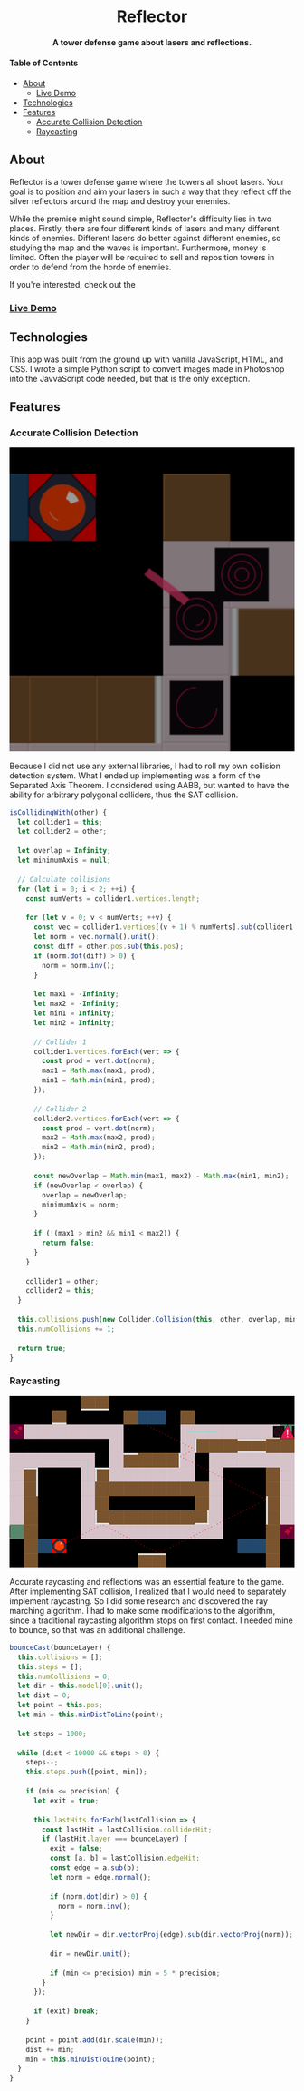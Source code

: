 <h1 align="center">Reflector</h1>

<h4 align="center">A tower defense game about lasers and reflections.</h4>

#### Table of Contents
- [About](#about)
  - [Live Demo](#live-demo)
- [Technologies](#technologies)
- [Features](#features)
  - [Accurate Collision Detection](#accurate-collision-detection)
  - [Raycasting](#raycasting)

## About

Reflector is a tower defense game where the towers all shoot lasers. Your goal
is to position and aim your lasers in such a way that they reflect off the
silver reflectors around the map and destroy your enemies.

While the premise might sound simple, Reflector's difficulty lies in two places.
Firstly, there are four different kinds of lasers and many different kinds of
enemies. Different lasers do better against different enemies, so studying the
map and the waves is important. Furthermore, money is limited. Often the player
will be required to sell and reposition towers in order to defend from the horde
of enemies.

If you're interested, check out the

### [Live Demo](https://m3l6h.github.io/Reflector/)

## Technologies

This app was built from the ground up with vanilla JavaScript, HTML, and CSS. I
wrote a simple Python script to convert images made in Photoshop into the
JavvaScript code needed, but that is the only exception.

## Features

### Accurate Collision Detection

![Image of collision detection](/images/collisions.png)

Because I did not use any external libraries, I had to roll my own collision
detection system. What I ended up implementing was a form of the Separated Axis
Theorem. I considered using AABB, but wanted to have the ability for arbitrary
polygonal colliders, thus the SAT collision.

```js
isCollidingWith(other) {
  let collider1 = this;
  let collider2 = other;

  let overlap = Infinity;
  let minimumAxis = null;

  // Calculate collisions
  for (let i = 0; i < 2; ++i) {
    const numVerts = collider1.vertices.length;

    for (let v = 0; v < numVerts; ++v) {
      const vec = collider1.vertices[(v + 1) % numVerts].sub(collider1.vertices[v]);
      let norm = vec.normal().unit();
      const diff = other.pos.sub(this.pos);
      if (norm.dot(diff) > 0) {
        norm = norm.inv();
      }

      let max1 = -Infinity;
      let max2 = -Infinity;
      let min1 = Infinity;
      let min2 = Infinity;

      // Collider 1
      collider1.vertices.forEach(vert => {
        const prod = vert.dot(norm);
        max1 = Math.max(max1, prod);
        min1 = Math.min(min1, prod);
      });

      // Collider 2
      collider2.vertices.forEach(vert => {
        const prod = vert.dot(norm);
        max2 = Math.max(max2, prod);
        min2 = Math.min(min2, prod);
      });

      const newOverlap = Math.min(max1, max2) - Math.max(min1, min2);
      if (newOverlap < overlap) {
        overlap = newOverlap;
        minimumAxis = norm;
      }

      if (!(max1 > min2 && min1 < max2)) {
        return false;
      }
    }

    collider1 = other;
    collider2 = this;
  }

  this.collisions.push(new Collider.Collision(this, other, overlap, minimumAxis));
  this.numCollisions += 1;

  return true;
}
```

### Raycasting

![Image of raycasting with reflections](/images/reflections.png)

Accurate raycasting and reflections was an essential feature to the game. After
implementing SAT collision, I realized that I would need to separately implement
raycasting. So I did some research and discovered the ray marching algorithm.
I had to make some modifications to the algorithm, since a traditional
raycasting algorithm stops on first contact. I needed mine to bounce, so that
was an additional challenge.

```js
bounceCast(bounceLayer) {
  this.collisions = [];
  this.steps = [];
  this.numCollisions = 0;
  let dir = this.model[0].unit();
  let dist = 0;
  let point = this.pos;
  let min = this.minDistToLine(point);

  let steps = 1000;

  while (dist < 10000 && steps > 0) {
    steps--;
    this.steps.push([point, min]);

    if (min <= precision) {
      let exit = true;

      this.lastHits.forEach(lastCollision => {
        const lastHit = lastCollision.colliderHit;
        if (lastHit.layer === bounceLayer) {
          exit = false;
          const [a, b] = lastCollision.edgeHit;
          const edge = a.sub(b);
          let norm = edge.normal();

          if (norm.dot(dir) > 0) {
            norm = norm.inv();
          }

          let newDir = dir.vectorProj(edge).sub(dir.vectorProj(norm));

          dir = newDir.unit();

          if (min <= precision) min = 5 * precision;
        }
      });

      if (exit) break;
    }

    point = point.add(dir.scale(min));
    dist += min;
    min = this.minDistToLine(point);
  }
}
```
